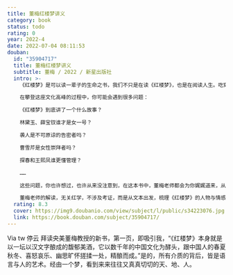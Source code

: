 ```yaml
---
title: 董梅红楼梦讲义
category: book
status: todo
rating: 0
year: 2022-4
date: 2022-07-04 08:11:53
douban:
  id: "35904717"
  title: 董梅红楼梦讲义
  subtitle: 董梅 / 2022 / 新星出版社
  intro: >-
    《红楼梦》是可以读一辈子的生命之书，我们不只是在读《红楼梦》，也是在阅读人生。吃穿用度、幽微人性、隐喻伏笔……这部包罗万象的生命之书，堪称中国文化的“珠穆朗玛峰”。

    在攀登这座文化高峰的过程中，你可能会遇到很多问题：

    《红楼梦》到底讲了一个什么故事？

    林黛玉、薛宝钗谁才是女一号？

    袭人是不可原谅的告密者吗？

    曹雪芹是女性崇拜者吗？

    探春和王熙凤谁更懂管理？

    ……

    这些问题，你也许想过，也许从来没注意到，在这本书中，董梅老师都会为你娓娓道来，从生活美学、文学杰作、象征符号、哲学大观、社会百态五个方向，以30个核心问题为抓手，给你一份攀登这座文化高峰的地图。

    董梅老师的解读，无关红学，不涉及考证，而是从文本出发，梳理《红楼梦》的人物与情感、思想与意涵。让我们一起回到文本，回到文学，回到人，品读“红楼真味”。
  rating: 8.3
  cover: https://img9.doubanio.com/view/subject/l/public/s34223076.jpg
  link: https://book.douban.com/subject/35904717/
---
```


Via tw 停云 拜读央美董梅教授的新书，第一页，即吸引我，“《红楼梦》本身就是以一坛以汉文字酿成的馥郁美酒，它以数千年的中国文化为酵头，跟中国人的春夏秋冬、喜怒哀乐、幽思旷怀搓揉一处，精酿而成。”是的，所有介质的背后，皆是语言与人的艺术。经由一个梦，看到来来往往又真真切切的天、地、人。
